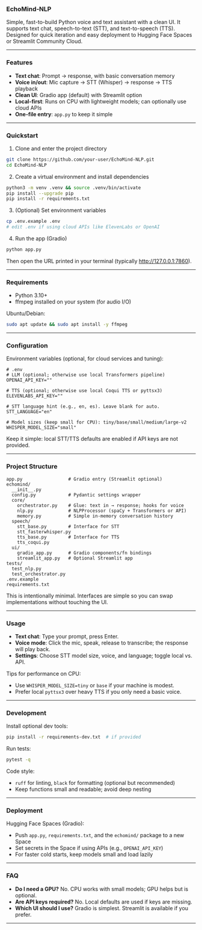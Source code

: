 ### EchoMind‑NLP

Simple, fast-to-build Python voice and text assistant with a clean UI. It supports text chat, speech-to-text (STT), and text-to-speech (TTS). Designed for quick iteration and easy deployment to Hugging Face Spaces or Streamlit Community Cloud.

---

### Features

- **Text chat**: Prompt → response, with basic conversation memory
- **Voice in/out**: Mic capture → STT (Whisper) → response → TTS playback
- **Clean UI**: Gradio app (default) with Streamlit option
- **Local-first**: Runs on CPU with lightweight models; can optionally use cloud APIs
- **One-file entry**: `app.py` to keep it simple

---

### Quickstart

1) Clone and enter the project directory

```bash
git clone https://github.com/your-user/EchoMind-NLP.git
cd EchoMind-NLP
```

2) Create a virtual environment and install dependencies

```bash
python3 -m venv .venv && source .venv/bin/activate
pip install --upgrade pip
pip install -r requirements.txt
```

3) (Optional) Set environment variables

```bash
cp .env.example .env
# edit .env if using cloud APIs like ElevenLabs or OpenAI
```

4) Run the app (Gradio)

```bash
python app.py
```

Then open the URL printed in your terminal (typically http://127.0.0.1:7860).

---

### Requirements

- Python 3.10+
- ffmpeg installed on your system (for audio I/O)

Ubuntu/Debian:

```bash
sudo apt update && sudo apt install -y ffmpeg
```

---

### Configuration

Environment variables (optional, for cloud services and tuning):

```env
# .env
# LLM (optional; otherwise use local Transformers pipeline)
OPENAI_API_KEY=""

# TTS (optional; otherwise use local Coqui TTS or pyttsx3)
ELEVENLABS_API_KEY=""

# STT language hint (e.g., en, es). Leave blank for auto.
STT_LANGUAGE="en"

# Model sizes (keep small for CPU): tiny/base/small/medium/large-v2
WHISPER_MODEL_SIZE="small"
```

Keep it simple: local STT/TTS defaults are enabled if API keys are not provided.

---

### Project Structure

```text
app.py                 # Gradio entry (Streamlit optional)
echomind/
  __init__.py
  config.py            # Pydantic settings wrapper
  core/
    orchestrator.py    # Glue: text in → response; hooks for voice
    nlp.py             # NLPProcessor (spaCy + Transformers or API)
    memory.py          # Simple in-memory conversation history
  speech/
    stt_base.py        # Interface for STT
    stt_fasterwhisper.py
    tts_base.py        # Interface for TTS
    tts_coqui.py
  ui/
    gradio_app.py      # Gradio components/fn bindings
    streamlit_app.py   # Optional Streamlit app
tests/
  test_nlp.py
  test_orchestrator.py
.env.example
requirements.txt
```

This is intentionally minimal. Interfaces are simple so you can swap implementations without touching the UI.

---

### Usage

- **Text chat**: Type your prompt, press Enter.
- **Voice mode**: Click the mic, speak, release to transcribe; the response will play back.
- **Settings**: Choose STT model size, voice, and language; toggle local vs. API.

Tips for performance on CPU:
- Use `WHISPER_MODEL_SIZE=tiny` or `base` if your machine is modest.
- Prefer local `pyttsx3` over heavy TTS if you only need a basic voice.

---

### Development

Install optional dev tools:

```bash
pip install -r requirements-dev.txt  # if provided
```

Run tests:

```bash
pytest -q
```

Code style:
- `ruff` for linting, `black` for formatting (optional but recommended)
- Keep functions small and readable; avoid deep nesting

---

### Deployment

Hugging Face Spaces (Gradio):
- Push `app.py`, `requirements.txt`, and the `echomind/` package to a new Space
- Set secrets in the Space if using APIs (e.g., `OPENAI_API_KEY`)
- For faster cold starts, keep models small and load lazily


---



### FAQ

- **Do I need a GPU?** No. CPU works with small models; GPU helps but is optional.
- **Are API keys required?** No. Local defaults are used if keys are missing.
- **Which UI should I use?** Gradio is simplest. Streamlit is available if you prefer.

---



